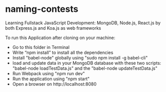 # naming-contests
Learning Fullstack JavaScript Development: MongoDB, Node.js, React.js by both Express.js and Koa.js as web frameworks

To run this Application after cloning on your machine:
- Go to this folder in Terminal
- Write “npm install” to install all the dependencies
- Install "babel-node" globally using "sudo npm install -g babel-cli"
- load and update data in your MongoDB database with these two scripts:
  "babel-node loadTestData.js"
  and the
   "babel-node updateTestData.js"
- Run Webpack using "npm run dev"
- Run the application using "npm start"
- Open a browser on http://localhost:8080
